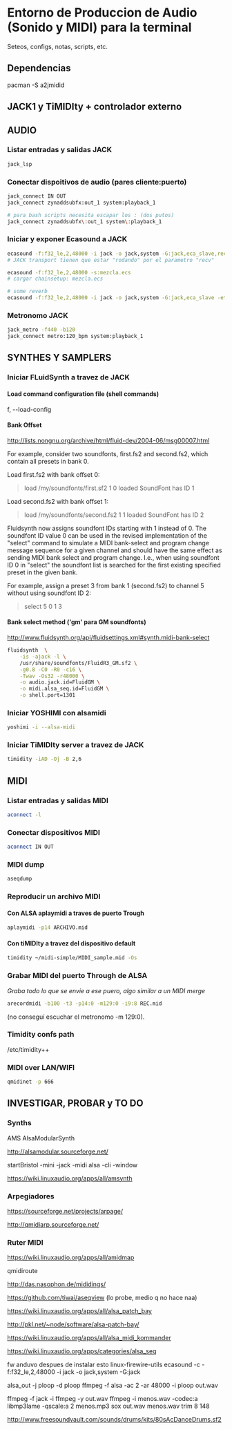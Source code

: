 # Entorno de Produccion de Audio (Sonido y MIDI) para la terminal

Seteos, configs, notas, scripts, etc.

## Dependencias
pacman -S a2jmidid

## JACK1 y TiMIDIty + controlador externo 

## AUDIO
### Listar entradas y salidas JACK 
```bash
jack_lsp

```
### Conectar dispoitivos de audio (pares cliente:puerto)
```bash
jack_connect IN OUT
jack_connect zynaddsubfx:out_1 system:playback_1

# para bash scripts necesita escapar los : (dos putos)
jack_connect zynaddsubfx\:out_1 system\:playback_1
```

### Iniciar y exponer Ecasound a JACK
```bash
ecasound -f:f32_le,2,48000 -i jack -o jack,system -G:jack,eca_slave,recv 
# JACK transport tienen que estar "rodando" por el parametro "recv"
```
```bash
ecasound -f:f32_le,2,48000 -s:mezcla.ecs 
# cargar chainsetup: mezcla.ecs
```

```bash
# some reverb
ecasound -f:f32_le,2,48000 -i jack -o jack,system -G:jack,eca_slave -etr:40,0,55 

```
### Metronomo JACK 
```bash
jack_metro -f440 -b120
jack_connect metro:120_bpm system:playback_1
```


## SYNTHES Y SAMPLERS

### Iniciar FLuidSynth a travez de JACK 

#### Load command configuration file (shell commands)
f, --load-config

#### Bank Offset
http://lists.nongnu.org/archive/html/fluid-dev/2004-06/msg00007.html


For example, consider two soundfonts, first.fs2 and second.fs2, which
contain all presets in bank 0.

Load first.fs2 with bank offset 0:

> load /my/soundfonts/first.sf2 1 0
loaded SoundFont has ID 1

Load second.fs2 with bank offset 1:

> load /my/soundfonts/second.fs2 1 1
loaded SoundFont has ID 2

Fluidsynth now assigns soundfont IDs starting with 1 instead of 0.
The soundfont ID value 0 can be used in the revised implementation of the
"select" command to simulate a MIDI bank-select and program change
message sequence for a given channel and should have the same effect
as sending MIDI bank select and program change.  I.e., when using
soundfont ID 0 in "select" the soundfont list is searched for the
first existing specified preset in the given bank.

For example, assign a preset 3 from bank 1 (second.fs2) to channel 5
without using soundfont ID 2:

> select 5 0 1 3

#### Bank select method ('gm' para GM soundfonts)

http://www.fluidsynth.org/api/fluidsettings.xml#synth.midi-bank-select


```bash
fluidsynth  \
	-is -ajack -l \
	/usr/share/soundfonts/FluidR3_GM.sf2 \
	-g0.8 -C0 -R0 -c16 \
	-Twav -Os32 -r48000 \
	-o audio.jack.id=FluidGM \
	-o midi.alsa_seq.id=FluidGM \
	-o shell.port=1301
```


### Iniciar YOSHIMI con alsamidi 
```bash
yoshimi -i --alsa-midi
```

### Iniciar TiMIDIty server a travez de JACK 
```bash
timidity -iAD -Oj -B 2,6
```

## MIDI

### Listar entradas y salidas MIDI

```bash
aconnect -l
```

### Conectar dispositivos MIDI 

```bash
aconnect IN OUT
```
### MIDI dump

```bash
aseqdump
```

### Reproducir un archivo MIDI 

#### Con ALSA aplaymidi a traves de puerto Trough

```bash
aplaymidi -p14 ARCHIVO.mid
```

#### Con tiMIDIty a travez del dispositivo default  

```bash
timidity ~/midi-simple/MIDI_sample.mid -Os 
```

### Grabar MIDI del puerto Through de ALSA

*Graba todo lo que se envie a ese puero, algo similar a un  MIDI merge* 
```bash
arecordmidi -b100 -t3 -p14:0 -m129:0 -i9:8 REC.mid
```
(no conseguí escuchar el metronomo -m 129:0).


### Timidity confs path

/etc/timidity++

### MIDI over LAN/WIFI
```bash
qmidinet -p 666
```


## INVESTIGAR, PROBAR y TO DO

### Synths

AMS AlsaModularSynth 

http://alsamodular.sourceforge.net/

startBristol -mini -jack -midi alsa -cli -window

https://wiki.linuxaudio.org/apps/all/amsynth


### Arpegiadores
https://sourceforge.net/projects/arpage/

http://qmidiarp.sourceforge.net/

### Ruter MIDI 

https://wiki.linuxaudio.org/apps/all/amidmap

qmidiroute

http://das.nasophon.de/mididings/

https://github.com/tiwai/aseqview
(lo probe, medio q no hace naa)

https://wiki.linuxaudio.org/apps/all/alsa_patch_bay

http://pkl.net/~node/software/alsa-patch-bay/

https://wiki.linuxaudio.org/apps/all/alsa_midi_kommander


https://wiki.linuxaudio.org/apps/categories/alsa_seq


fw anduvo despues de instalar esto linux-firewire-utils
ecasound -c -f:f32_le,2,48000 -i jack -o jack,system -G:jack

alsa_out -j ploop -d ploop
ffmpeg -f alsa -ac 2 -ar 48000 -i ploop out.wav

ffmpeg -f jack -i ffmpeg -y out.wav
ffmpeg -i menos.wav -codec:a libmp3lame -qscale:a 2 menos.mp3
sox out.wav menos.wav trim 8 148

http://www.freesoundvault.com/sounds/drums/kits/80sAcDanceDrums.sf2
